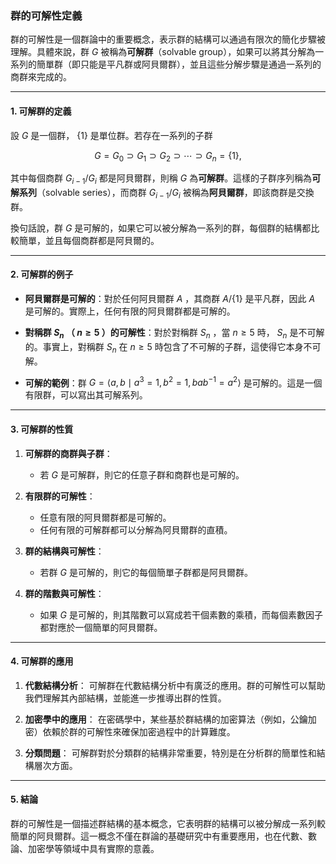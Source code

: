 ### **群的可解性定義**

群的可解性是一個群論中的重要概念，表示群的結構可以通過有限次的簡化步驟被理解。具體來說，群  $G$  被稱為**可解群**（solvable group），如果可以將其分解為一系列的簡單群（即只能是平凡群或阿貝爾群），並且這些分解步驟是通過一系列的商群來完成的。

---

#### **1. 可解群的定義**

設  $G$  是一個群， $\{1\}$  是單位群。若存在一系列的子群


```math
G = G_0 \supset G_1 \supset G_2 \supset \cdots \supset G_n = \{1\},

```

其中每個商群  $G_{i-1}/G_i$  都是阿貝爾群，則稱  $G$  為**可解群**。這樣的子群序列稱為**可解系列**（solvable series），而商群  $G_{i-1}/G_i$  被稱為**阿貝爾群**，即該商群是交換群。

換句話說，群  $G$  是可解的，如果它可以被分解為一系列的群，每個群的結構都比較簡單，並且每個商群都是阿貝爾的。

---

#### **2. 可解群的例子**

- **阿貝爾群是可解的**：對於任何阿貝爾群  $A$ ，其商群  $A / \{1\}$  是平凡群，因此  $A$  是可解的。實際上，任何有限的阿貝爾群都是可解的。
  
- **對稱群  $S_n$ （ $n \geq 5$ ）的可解性**：對於對稱群  $S_n$ ，當  $n \geq 5$  時， $S_n$  是不可解的。事實上，對稱群  $S_n$  在  $n \geq 5$  時包含了不可解的子群，這使得它本身不可解。

- **可解的範例**：群  $G = \langle a, b \mid a^3 = 1, b^2 = 1, bab^{-1} = a^2 \rangle$  是可解的。這是一個有限群，可以寫出其可解系列。

---

#### **3. 可解群的性質**

1. **可解群的商群與子群**：
   - 若  $G$  是可解群，則它的任意子群和商群也是可解的。
   
2. **有限群的可解性**：
   - 任意有限的阿貝爾群都是可解的。
   - 任何有限的可解群都可以分解為阿貝爾群的直積。
   
3. **群的結構與可解性**：
   - 若群  $G$  是可解的，則它的每個簡單子群都是阿貝爾群。

4. **群的階數與可解性**：
   - 如果  $G$  是可解的，則其階數可以寫成若干個素數的乘積，而每個素數因子都對應於一個簡單的阿貝爾群。

---

#### **4. 可解群的應用**

1. **代數結構分析**：
   可解群在代數結構分析中有廣泛的應用。群的可解性可以幫助我們理解其內部結構，並能進一步推導出群的性質。

2. **加密學中的應用**：
   在密碼學中，某些基於群結構的加密算法（例如，公鑰加密）依賴於群的可解性來確保加密過程中的計算難度。

3. **分類問題**：
   可解群對於分類群的結構非常重要，特別是在分析群的簡單性和結構層次方面。

---

#### **5. 結論**

群的可解性是一個描述群結構的基本概念，它表明群的結構可以被分解成一系列較簡單的阿貝爾群。這一概念不僅在群論的基礎研究中有重要應用，也在代數、數論、加密學等領域中具有實際的意義。